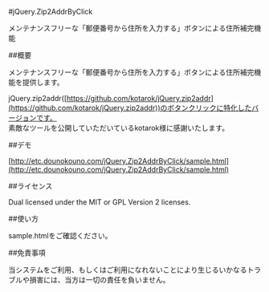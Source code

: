 #jQuery.Zip2AddrByClick

メンテナンスフリーな「郵便番号から住所を入力する」ボタンによる住所補完機能

##概要

メンテナンスフリーな「郵便番号から住所を入力する」ボタンによる住所補完機能を提供します。

jQuery.zip2addr([https://github.com/kotarok/jQuery.zip2addr](https://github.com/kotarok/jQuery.zip2addr))のボタンクリックに特化したバージョンです。  
素敵なツールを公開していただいているkotarok様に感謝いたします。

##デモ

[http://etc.dounokouno.com/jQuery.Zip2AddrByClick/sample.html](http://etc.dounokouno.com/jQuery.Zip2AddrByClick/sample.html)

##ライセンス

Dual licensed under the MIT or GPL Version 2 licenses.

##使い方

sample.htmlをご確認ください。

##免責事項

当システムをご利用、もしくはご利用になれないことにより生じるいかなるトラブルや損害には、当方は一切の責任を負いません。
